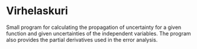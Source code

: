 # Virhelaskuri
Small program for calculating the propagation of uncertainty for a given function and given uncertainties of the independent variables. The program also provides the partial derivatives used in the error analysis.
